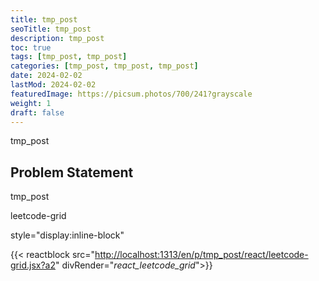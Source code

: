 ```yaml
---
title: tmp_post
seoTitle: tmp_post
description: tmp_post
toc: true
tags: [tmp_post, tmp_post]
categories: [tmp_post, tmp_post, tmp_post]
date: 2024-02-02
lastMod: 2024-02-02
featuredImage: https://picsum.photos/700/241?grayscale
weight: 1
draft: false
---
```



tmp_post

## Problem Statement

tmp_post

leetcode-grid

style="display:inline-block"  

<div id="_react_leetcode_grid_" class='bg-tertiary-bg rounded px-3 py-2 my-2 me-2 text-lg'></div>

{{< reactblock src="<http://localhost:1313/en/p/tmp_post/react/leetcode-grid.jsx?a2>" divRender="_react_leetcode_grid_">}}
